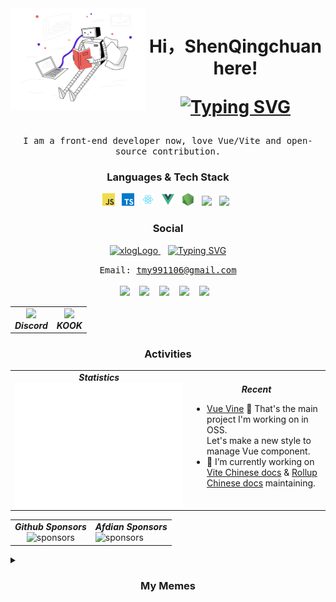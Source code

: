 <div align="center">
<img align="left" src="https://raw.githubusercontent.com/L0um15/L0um15/master/svg/artificialintelligence.svg" height="162px" />
</div>

<h1 align="center">
Hi，ShenQingchuan here!

[![Typing SVG](https://readme-typing-svg.demolab.com?font=Fira+Code&size=16&pause=1000&repeat=false&width=435&lines=Inspire+Creativity%2C+Enrich+Life)](https://git.io/typing-svg)
</h1>

<p align="center">
    <samp>
    I am a front-end developer now, love Vue/Vite and open-source contribution. <br>
    </samp>
</p>

<h3 align="center">Languages & Tech Stack</h3>
<p align="center">
    <img height="20" src="https://raw.githubusercontent.com/github/explore/80688e429a7d4ef2fca1e82350fe8e3517d3494d/topics/javascript/javascript.png">&nbsp;&nbsp;
    <img height="20" src="https://raw.githubusercontent.com/github/explore/80688e429a7d4ef2fca1e82350fe8e3517d3494d/topics/typescript/typescript.png">&nbsp;&nbsp;
    <img height="20" src="https://raw.githubusercontent.com/github/explore/80688e429a7d4ef2fca1e82350fe8e3517d3494d/topics/react/react.png">&nbsp;&nbsp;
    <img height="20" src="https://raw.githubusercontent.com/github/explore/80688e429a7d4ef2fca1e82350fe8e3517d3494d/topics/vue/vue.png">&nbsp;&nbsp;
    <img height="20" src="https://raw.githubusercontent.com/github/explore/80688e429a7d4ef2fca1e82350fe8e3517d3494d/topics/nodejs/nodejs.png">&nbsp;&nbsp;
    <img height="20" src="https://user-images.githubusercontent.com/46062972/136497244-be103dd7-7bb0-4488-9727-655889b8ce0d.png">&nbsp;&nbsp;
    <img height="20" src="https://user-images.githubusercontent.com/46062972/154654125-e7934f6c-1c8c-4b49-9b37-12375f9ab9a2.png">&nbsp;&nbsp;
</p>

<div align="center">
    
<!-- [![spotify-github-profile](https://spotify-github-profile.vercel.app/api/view?uid=31blxbywlqvaz2xcqw4v3a6kmag4&cover_image=true&theme=natemoo-re&show_offline=false&background_color=121212&interchange=false&bar_color=53b14f&bar_color_cover=false)](https://github.com/kittinan/spotify-github-profile)  -->
    
</div>

<h3 align="center">Social</h3>

<div align="center">
  <a href="https://xlog.htcube.top">
    <img src="https://user-images.githubusercontent.com/46062972/231430060-1ff612e2-a8d1-4717-b181-0a6e83fcb2c5.png" alt="xlogLogo" width="24" height="24" /> 
  </a> &nbsp;&nbsp; 
  <a href="https://xlog.htcube.top">
      <img src="https://readme-typing-svg.demolab.com?font=Fira+Code&size=13&duration=1&pause=1000&color=FE7543&hCenter=true&vCenter=true&repeat=false&width=300&height=24&lines=https%3A%2F%2Fshenqingchuan.xlog.app" alt="Typing SVG" />
  </a>
</div>

<p align="center">
    <samp>
       Email: <a href="mailto:tmy991106@gmail.com">tmy991106@gmail.com</a>
    </samp>
    <br/><br/>
    <a href="https://web.okjike.com/u/AB2C438B-6A6A-4625-9722-23A816DFB768"> <img height="20" src="https://user-images.githubusercontent.com/46062972/190096676-6095c719-4cf5-4148-afc2-a00b256b6e40.png"></a> &nbsp;&nbsp;
    <a href="https://twitter.com/Shenqingchuan"> <img height="20" src="https://user-images.githubusercontent.com/46062972/190095674-1edcfa35-6ea9-47b4-b969-35ff9104e7cd.png"></a> &nbsp;&nbsp;
    <a href="https://www.zhihu.com/people/tang-meng-yu-53"> <img height="20" src="https://user-images.githubusercontent.com/46062972/190096127-e3cadf80-6858-4ae4-981c-632246d7b82f.png"></a> &nbsp;&nbsp;
    <a href="https://weibo.com/u/6803477099"> <img height="20" src="https://user-images.githubusercontent.com/46062972/190096532-03e4290e-b88d-49c1-acbb-99f700b3b7ed.png"></a> &nbsp;&nbsp;
    <a href="https://space.bilibili.com/7473239"> <img height="20" src="https://user-images.githubusercontent.com/46062972/194840497-22835c48-f50b-483e-ad6c-98548d463944.png"></a> &nbsp;&nbsp;
</p>

<table align="center">
    <tr>
        <td align="center">
            <a href="https://discord.gg/uGezZ3xMxy">
                <img src="https://user-images.githubusercontent.com/46062972/180124463-e698d9f2-7d1b-4fbc-bce5-f98c01c39bc5.png" height="60px" />
            </a>
            <div><b><em><spam>Discord</spam></em></b></div>
        </td>
        <td align="center">
            <a href="https://www.kookapp.cn/app/channels/1680614231520080/7765975899421527">
                <img src="https://user-images.githubusercontent.com/46062972/190089430-4de2f728-4c97-45af-8a54-01b66a86a596.png" height="60px" />
            </a>
            <div><b><em><spam>KOOK</spam></em></b></div>
        </td>
    </tr>
</table>

<h3 align="center">Activities</h3>

<!-- <div align="center">
<p>
  欢迎加入我的知识星球：
  <br><br>
  <img width="329" alt="space-qr-code" src="https://github.com/ShenQingchuan/ShenQingchuan/assets/46062972/bac01b01-6c9c-431b-8e3b-1cf25d51ac5c" /> 
  <br><br>
</p>
</div> -->

<table align="center">
    <tr>
        <td align="center">
              <div><b><em><spam>Statistics</spam></em></b></div>
              <img align="left" src="./base_metrics.svg" />
        </td>
        <td align="left">
            <div align="center"><b><em><spam>Recent</spam></em></b></div>
            <ul>
                <li >
                    <a href="https://github.com/vue-vine/vue-vine">Vue Vine</a>
                    🌱 That's the main project I'm working on in OSS. <br/>
                    Let's make a new style to manage Vue component.
                </li>
                <li >🔭 I’m currently working on 
                    <a href="https://github.com/vitejs/docs-cn">Vite Chinese docs</a> & 
                    <a href="https://github.com/rollup/rollup-docs-cn">Rollup Chinese docs</a> maintaining.
                </li>
        </td>
    </tr>
</table>

<table align="center">
    <tr>
        <td align="center">
              <div><b><em><spam>Github Sponsors</spam></em></b></div>
              <image src="https://raw.githubusercontent.com/ShenQingchuan/ShenQingchuan/main/sponsors.svg" alt="sponsors" />
        </td>
        <td align="left">
            <div align="center"><b><em><spam>Afdian Sponsors</spam></em></b></div>
            <image src="https://raw.githubusercontent.com/ShenQingchuan/ShenQingchuan/main/afadian.svg" alt="sponsors" />
        </td>
    </tr>
</table>

<details>
<summary>
    <h3 align="center">My Memes</h3>
</summary>
    
<p
    <samp> <b>龙，答应我，收购苹果。</b> </samp>
    <div align="left">
      <a href="#">
        <img src="https://user-images.githubusercontent.com/46062972/177761749-da9d5297-87ac-4c30-b069-16bc685a7e80.png" width="150"> 
        <span>&nbsp;&nbsp;&nbsp;</span>
        <img src="https://user-images.githubusercontent.com/46062972/177762098-5ea66dc6-5c5b-4877-9edc-0610f4816530.jpeg" width="150">
        <span>&nbsp;&nbsp;&nbsp;</span>
        <img width="160px" src="https://user-images.githubusercontent.com/46062972/180403602-495bd61a-139d-423b-9cfb-74c7b47cdab4.png" />
        <span>&nbsp;&nbsp;&nbsp;</span>
      </a>
    </div>
</p>

</details>
